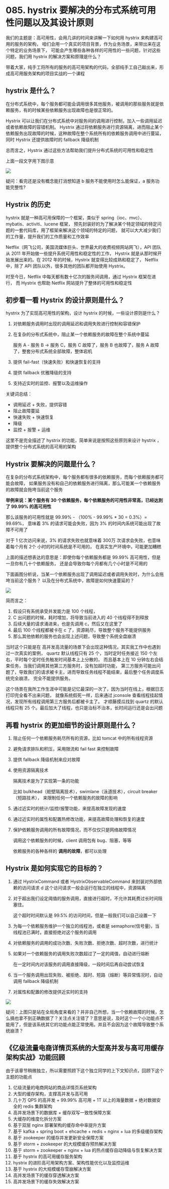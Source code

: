 # 085. hystrix 要解决的分布式系统可用性问题以及其设计原则

我们的主题是：高可用性，会用几讲的时间来讲解一下如何用 hystrix 来构建高可用的服务的架构，
咱们会用一个真实的项目背景，作为业务场景，来带出来在这个特定的业务场景下，
可能会产生哪些各种各样的可用性的一些问题，针对这些问题，我们用 hystrix 的解决方案和原理是什么？

带着大家，纯手工将所有的服务的高可用架构的代码，全部纯手工自己敲出来，形成高可用服务架构的项目实战的一个课程

## hystrix 是什么？
在分布式系统中，每个服务都可能会调用很多其他服务，被调用的那些服务就是依赖服务，有的时候某些依赖服务出现故障也是很正常的。

Hystrix 可以让我们在分布式系统中对服务间的调用进行控制，加入一些调用延迟或者依赖故障的容错机制。
Hystrix 通过将依赖服务进行资源隔离，进而阻止某个依赖服务出现故障的时候，这种故障在整个系统所有的依赖服务调用中进行蔓延，
同时 Hystrix 还提供故障时的 fallback 降级机制

总而言之，Hystrix 通过这些方法帮助我们提升分布式系统的可用性和稳定性

上面一段文字用下图示意

![](./assets/markdown-img-paste-20190529231638719.png)

疑问：看完还是没有概念能打消想知道 b 服务不能使用时怎么能保证，a 服务功能完整性?

## Hystrix 的历史
hystrix 就是一种高可用保障的一个框架，类似于 spring（ioc、mvc）、mybatis、activiti、lucene 框架，
预先封装好的为了解决某个特定领域的特定问题的一套代码库，用了框架来解决这个领域的特定的问题，
就可以大大减少我们的工作量，提升我们的工作质量和工作效率

Netflix（网飞公司，美国流媒体巨头、世界最大的收费视频网站网飞），API 团队从 2011 年开始做一些提升系统可用性和稳定性的工作，
Hystrix 就是从那时候开始发展出来的。在 2012 年的时候，Hystrix 就变得比较成熟和稳定了，
Netflix 中，除了 API 团队以外，很多其他的团队都开始使用 Hystrix。

时至今日，Netflix 中每天都有数十亿次的服务间调用，通过 Hystrix 框架在进行，
而 Hystrix 也帮助 Netflix 网站提升了整体的可用性和稳定性

## 初步看一看 Hystrix 的设计原则是什么？
hystrix 为了实现高可用性的架构，设计 hystrix 的时候，一些设计原则是什么？

1. 对依赖服务调用时出现的调用延迟和调用失败进行控制和容错保护
2. 在复杂的分布式系统中，阻止某一个依赖服务的故障在整个系统中蔓延

    服务 A - 服务 B -> 服务 C，服务 C 故障了，服务 B 也故障了，服务 A 故障了，整套分布式系统全部故障，整体宕机
3. 提供 fail-fast（快速失败）和快速恢复的支持
4. 提供 fallback 优雅降级的支持
5. 支持近实时的监控、报警以及运维操作

关键词总结：

- 调用延迟 + 失败，提供容错
- 阻止故障蔓延
- 快速失败 + 快速恢复
- 降级
- 监控 + 报警 + 运维

这里不是完全描述了 hystrix 的功能，简单来说是按照这些原则来设计 hystrix ，提供整个分布式系统的高可用的架构

## Hystrix 要解决的问题是什么？
在复杂的分布式系统架构中，每个服务都有很多的依赖服务，而每个依赖服务都可能会故障，
如果服务没有和自己的依赖服务进行隔离，那么可能某一个依赖服务的故障就会拖垮当前这个服务

**举例来说：某个服务有 30 个依赖服务，每个依赖服务的可用性非常高，已经达到了 99.99% 的高可用性**

那么该服务的可用性就是 99.99% - （100% - 99.99% * 30 = 0.3%）= 99.69%，
意味着 3% 的请求可能会失败，因为 3% 的时间内系统可能出现了故障不可用了

对于 1 亿次访问来说，3% 的请求失败也就意味着 300万 次请求会失败，也意味着每个月有 2个 小时的时间系统是不可用的，
在真实生产环境中，可能更加糟糕

上面的描述想表达的意思是：即使你每个依赖服务都是 99.99% 高可用性，但是一旦你有几十个依赖服务，
还是会导致你每个月都有几个小时是不可用的

下面画图分析说，当某一个依赖服务出现了调用延迟或者调用失败时，为什么会拖垮当前这个服务？
以及在分布式系统中，故障是如何快速蔓延的？

![](./assets/markdown-img-paste-20190529235104136.png)

简而言之：

1. 假设只有系统承受并发能力是 100 个线程，
2. C 出问题的时候，耗时增加，将导致当前进入的 40 个线程得不到释放
3. 后续大量的请求涌进来，也是先调用 c，然后又在这里了
4. 最后 100 个线程都被卡在 c 了，资源耗尽，导致整个服务不能提供服务
5. 那么其他依赖的服务也会出现上述问题，导致整个系统全盘崩溃

当时这个只能是在 高并发高流量的场景下会出现这种情况，其实我工作中也遇到过一次真实的案例，
quartz 默认线程只有 25 个，当时定时任务接近 150 个左右，平时每个定时任务触发时间基本上上分散的，
而且基本上在 10 分钟左右会结束任务，当我们调用其他第三方服务时，没有加超时功能，
第三方服务可能出问题了，导致我们的请求被卡主，进而导致任务线程不能结束，最后整个任务调度系统完全崩溃，
完全不能提供服务。

这个场景在我所工作生涯中可能是记忆最深的一次了，因为当时在线上，根据日志打印完全看不出来问题，
就像系统假死一样，后来通过 jconsole 查看线程挂起情况，发现所有线程调用第三方服务后都被卡主了。
才顺藤摸瓜找到 quartz 的默认线程只有 25 个。最后加大了线程，也只是治标不治本，长时间运行还是会出问题

## 再看 hystrix 的更加细节的设计原则是什么？

1. 阻止任何一个依赖服务耗尽所有的资源，比如 tomcat 中的所有线程资源
2. 避免请求排队和积压，采用限流和 fail fast 来控制故障
3. 提供 fallback 降级机制来应对故障
4. 使用资源隔离技术

    隔离技术是为了实现第一条的功能

    比如 bulkhead（舱壁隔离技术），swimlane（泳道技术），circuit breaker（短路技术），
    来限制任何一个依赖服务的故障的影响
5. 通过近实时的统计/监控/报警功能，来提高故障发现的速度
6. 通过近实时的属性和配置热修改功能，来提高故障处理和恢复的速度
7. 保护依赖服务调用的所有故障情况，而不仅仅只是网络故障情况

    调用这个依赖服务的时候，client 调用包有 bug、阻塞，等等

    依赖服务的各种各样的 **调用的故障**，都可以处理

## Hystrix 是如何实现它的目标的？

1. 通过 HystrixCommand 或者 HystrixObservableCommand 来封装对外部依赖的访问请求
d
    这个访问请求一般会运行在独立的线程中，资源隔离
2. 对于超出我们设定阈值的服务调用，直接进行超时，不允许其耗费过长时间阻塞住。

    这个超时时间默认是 99.5% 的访问时间，但是一般我们可以自己设置一下
3. 为每一个依赖服务维护一个独立的线程池，或者是 semaphore(信号量)，当线程池已满时，直接拒绝对这个服务的调用
4. 对依赖服务的调用的成功次数、失败次数、拒绝次数、超时次数，进行统计
5. 如果对一个依赖服务的调用失败次数超过了一定的阈值，自动进行熔断

    在一定时间内对该服务的调用直接降级，一段时间后再自动尝试恢复
6. 当一个服务调用出现失败、被拒绝、超时、短路（熔断）等异常情况时，自动调用 fallback 降级机制
7. 对属性和配置的修改提供近实时的支持



![](./assets/markdown-img-paste-20190530214412325.png)

疑问：上图只是站在全局角度来看的？并非自己所想，当一个依赖故障的时候，怎么搞也拿不到正确数据了？关注点关注错了？意思是说，及时这个一个小功能点不能用了，但是该系统其它的功能点能正常使用。并且不会因为这个故障导致整个系统崩溃？


## 《亿级流量电商详情页系统的大型高并发与高可用缓存架构实战》功能回顾
由于该章节稍微独立，所以需要照顾下这个独立同学的上下文知识点，回顾下这个主题的功能点

1. 亿级流量的电商网站的商品详情页系统架构
2. 大型的缓存架构，支撑高并发与高可用
3. 几十万 QPS 的高并发 + 99.99% 高可用 + 1T 以上的海量数据 + 绝对数据安全的 redis 集群架构
4. 高并发场景下的数据库 + 缓存双写一致性保障方案
5. 大缓存的维度化拆分方案
6. 基于双层 nginx 部署架构的缓存命中率提升方案
7. 基于 kafka + spring boot + ehcache + redis + nginx + lua 的多级缓存架构
8. 基于 zookeeper 的缓存并发更新安全保障方案
9. 基于 storm + zookeeper 的大规模缓存预热解决方案
10. 基于 storm + zookeeper + nginx + lua 的热点缓存自动降级与恢复解决方案
11. 基于 hystrix 的高可用缓存服务架构
12. hystrix 的进阶高可用架构方案、架构性能优化以及监控运维
13. 基于 hystrix 的大规模缓存雪崩解决方案
14. 高并发场景下的缓存穿透解决方案
15. 高并发场景下的缓存失效解决方案


<iframe  height="500px" width="100%" frameborder=0 allowfullscreen="true" :src="$withBase('/ads.html')"></iframe>